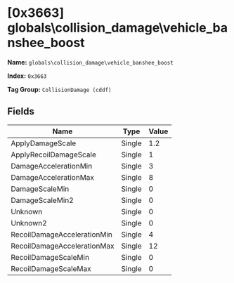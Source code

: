 # [0x3663] globals\collision_damage\vehicle_banshee_boost

**Name:** ```globals\collision_damage\vehicle_banshee_boost```

**Index:** ```0x3663```

**Tag Group:** ```CollisionDamage (cddf)```

## Fields

Name	| Type	| Value
---	|---	|---	|
ApplyDamageScale	|Single	|1.2
ApplyRecoilDamageScale	|Single	|1
DamageAccelerationMin	|Single	|3
DamageAccelerationMax	|Single	|8
DamageScaleMin	|Single	|0
DamageScaleMin2	|Single	|0
Unknown	|Single	|0
Unknown2	|Single	|0
RecoilDamageAccelerationMin	|Single	|4
RecoilDamageAccelerationMax	|Single	|12
RecoilDamageScaleMin	|Single	|0
RecoilDamageScaleMax	|Single	|0


